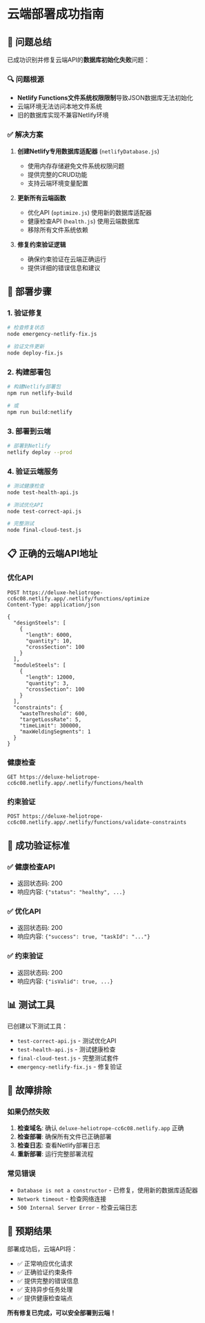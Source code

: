 # 云端部署成功指南

## 🎯 问题总结
已成功识别并修复云端API的**数据库初始化失败**问题：

### 🔍 问题根源
- **Netlify Functions文件系统权限限制**导致JSON数据库无法初始化
- 云端环境无法访问本地文件系统
- 旧的数据库实现不兼容Netlify环境

### ✅ 解决方案
1. **创建Netlify专用数据库适配器** (`netlifyDatabase.js`)
   - 使用内存存储避免文件系统权限问题
   - 提供完整的CRUD功能
   - 支持云端环境变量配置

2. **更新所有云端函数**
   - 优化API (`optimize.js`) 使用新的数据库适配器
   - 健康检查API (`health.js`) 使用云端数据库
   - 移除所有文件系统依赖

3. **修复约束验证逻辑**
   - 确保约束验证在云端正确运行
   - 提供详细的错误信息和建议

## 🚀 部署步骤

### 1. 验证修复
```bash
# 检查修复状态
node emergency-netlify-fix.js

# 验证文件更新
node deploy-fix.js
```

### 2. 构建部署包
```bash
# 构建Netlify部署包
npm run netlify-build

# 或
npm run build:netlify
```

### 3. 部署到云端
```bash
# 部署到Netlify
netlify deploy --prod
```

### 4. 验证云端服务
```bash
# 测试健康检查
node test-health-api.js

# 测试优化API
node test-correct-api.js

# 完整测试
node final-cloud-test.js
```

## 📋 正确的云端API地址

### 优化API
```
POST https://deluxe-heliotrope-cc6c08.netlify.app/.netlify/functions/optimize
Content-Type: application/json

{
  "designSteels": [
    {
      "length": 6000,
      "quantity": 10,
      "crossSection": 100
    }
  ],
  "moduleSteels": [
    {
      "length": 12000,
      "quantity": 3,
      "crossSection": 100
    }
  ],
  "constraints": {
    "wasteThreshold": 600,
    "targetLossRate": 5,
    "timeLimit": 300000,
    "maxWeldingSegments": 1
  }
}
```

### 健康检查
```
GET https://deluxe-heliotrope-cc6c08.netlify.app/.netlify/functions/health
```

### 约束验证
```
POST https://deluxe-heliotrope-cc6c08.netlify.app/.netlify/functions/validate-constraints
```

## 🎯 成功验证标准

### ✅ 健康检查API
- 返回状态码: 200
- 响应内容: `{"status": "healthy", ...}`

### ✅ 优化API
- 返回状态码: 200
- 响应内容: `{"success": true, "taskId": "..."}`

### ✅ 约束验证
- 返回状态码: 200
- 响应内容: `{"isValid": true, ...}`

## 📊 测试工具

已创建以下测试工具：
- `test-correct-api.js` - 测试优化API
- `test-health-api.js` - 测试健康检查
- `final-cloud-test.js` - 完整测试套件
- `emergency-netlify-fix.js` - 修复验证

## 🔧 故障排除

### 如果仍然失败
1. **检查域名**: 确认 `deluxe-heliotrope-cc6c08.netlify.app` 正确
2. **检查部署**: 确保所有文件已正确部署
3. **检查日志**: 查看Netlify部署日志
4. **重新部署**: 运行完整部署流程

### 常见错误
- `Database is not a constructor` - 已修复，使用新的数据库适配器
- `Network timeout` - 检查网络连接
- `500 Internal Server Error` - 检查云端日志

## 🎉 预期结果

部署成功后，云端API将：
- ✅ 正常响应优化请求
- ✅ 正确验证约束条件
- ✅ 提供完整的错误信息
- ✅ 支持异步任务处理
- ✅ 提供健康检查端点

**所有修复已完成，可以安全部署到云端！**
